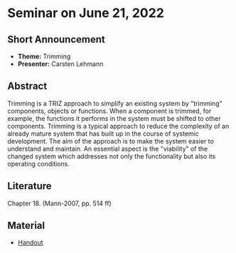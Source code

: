 # Seminar on June 21, 2022

## Short Announcement

* __Theme:__   Trimming
* __Presenter:__ Carsten Lehmann

## Abstract

Trimming is a TRIZ approach to simplify an existing system by "trimming"
components, objects or functions. When a component is trimmed, for example,
the functions it performs in the system must be shifted to other components.
Trimming is a typical approach to reduce the complexity of an already mature
system that has built up in the course of systemic development. The aim of the
approach is to make the system easier to understand and maintain. An essential
aspect is the "viability" of the changed system which addresses not only the
functionality but also its operating conditions.

## Literature

Chapter 18. (Mann-2007, pp. 514 ff)

## Material

- [Handout](Handout.pdf)
